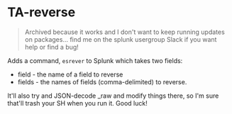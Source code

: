 # TA-reverse

> Archived because it works and I don't want to keep running updates on packages... find me on the splunk usergroup Slack if you want help or find a bug!

Adds a command, `esrever` to Splunk which takes two fields:

* field - the name of a field to reverse
* fields - the names of fields (comma-delimited) to reverse.

It'll also try and JSON-decode _raw and modify things there, so I'm sure that'll trash your SH when you run it. Good luck!
